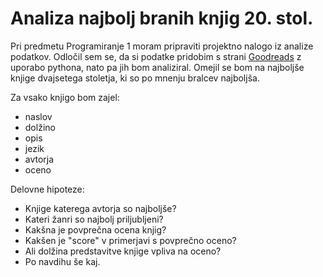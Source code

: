 # Analiza najbolj branih knjig 20. stol.

Pri predmetu Programiranje 1 moram pripraviti projektno nalogo iz analize podatkov. Odločil sem se, da si podatke pridobim s strani [Goodreads](https://www.goodreads.com/list/show/6.Best_Books_of_the_20th_Century?page=1) z uporabo pythona, nato pa jih bom analiziral. Omejil se bom na najboljše knjige dvajsetega stoletja, ki so po mnenju bralcev najboljša.

Za vsako knjigo bom zajel:
- naslov
- dolžino
- opis
- jezik
- avtorja
- oceno
 
Delovne hipoteze:
- Knjige katerega avtorja so najboljše?
- Kateri žanri so najbolj priljubljeni?
- Kakšna je povprečna ocena knjig?
- Kakšen je "score" v primerjavi s povprečno oceno?
- Ali dolžina predstavitve knjige vpliva na oceno?
- Po navdihu še kaj.
